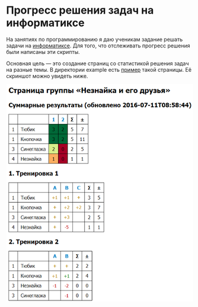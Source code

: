 # Прогресс решения задач на информатиксе

На занятиях по программированию я даю ученикам задание решать
задачи на [информатиксе](http://informatics.mccme.ru).
Для того, что отслеживать прогресс решения были написаны эти скрипты.

Основная цель — это создание страниц со статистикой решения задач на разные
темы. В директории example есть [пример](example/progress.html) такой страницы.
Её скриншот можно увидеть ниже.

![Скриншот страницы со статистикой](progress.png)


